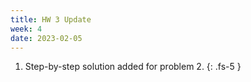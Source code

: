 ```yaml
---
title: HW 3 Update
week: 4
date: 2023-02-05
---
```


1. Step-by-step solution added for problem 2.
{: .fs-5 }
